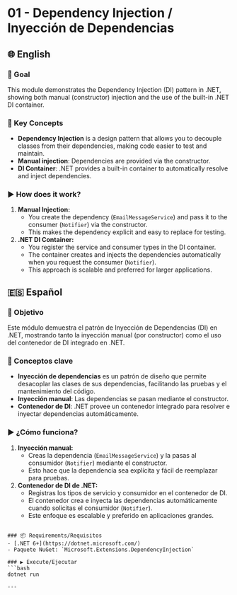 ﻿# 01 - Dependency Injection / Inyección de Dependencias

## 🌐 English

### 🎯 Goal
This module demonstrates the Dependency Injection (DI) pattern in .NET, showing both manual (constructor) injection and the use of the built-in .NET DI container.

### 🧠 Key Concepts
- **Dependency Injection** is a design pattern that allows you to decouple classes from their dependencies, making code easier to test and maintain.
- **Manual injection**: Dependencies are provided via the constructor.
- **DI Container**: .NET provides a built-in container to automatically resolve and inject dependencies.

### ▶️ How does it work?
1. **Manual Injection:**
   - You create the dependency (`EmailMessageService`) and pass it to the consumer (`Notifier`) via the constructor.
   - This makes the dependency explicit and easy to replace for testing.
2. **.NET DI Container:**
   - You register the service and consumer types in the DI container.
   - The container creates and injects the dependencies automatically when you request the consumer (`Notifier`).
   - This approach is scalable and preferred for larger applications.

## 🇪🇸 Español

### 🎯 Objetivo
Este módulo demuestra el patrón de Inyección de Dependencias (DI) en .NET, mostrando tanto la inyección manual (por constructor) como el uso del contenedor de DI integrado en .NET.

### 🧠 Conceptos clave
- **Inyección de dependencias** es un patrón de diseño que permite desacoplar las clases de sus dependencias, facilitando las pruebas y el mantenimiento del código.
- **Inyección manual**: Las dependencias se pasan mediante el constructor.
- **Contenedor de DI**: .NET provee un contenedor integrado para resolver e inyectar dependencias automáticamente.

### ▶️ ¿Cómo funciona?
1. **Inyección manual:**
   - Creas la dependencia (`EmailMessageService`) y la pasas al consumidor (`Notifier`) mediante el constructor.
   - Esto hace que la dependencia sea explícita y fácil de reemplazar para pruebas.
2. **Contenedor de DI de .NET:**
   - Registras los tipos de servicio y consumidor en el contenedor de DI.
   - El contenedor crea e inyecta las dependencias automáticamente cuando solicitas el consumidor (`Notifier`).
   - Este enfoque es escalable y preferido en aplicaciones grandes.

```

### 📦 Requirements/Requisitos
- [.NET 6+](https://dotnet.microsoft.com/)
- Paquete NuGet: `Microsoft.Extensions.DependencyInjection`

### ▶️ Execute/Ejecutar
```bash
dotnet run

---
